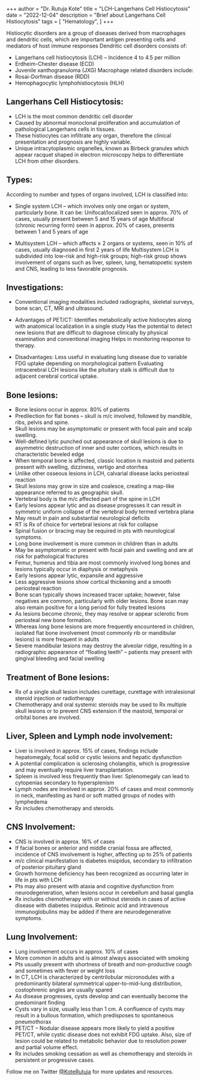 +++
author = "Dr. Rutuja Kote"
title = "LCH-Langerhans Cell Histiocytosis"
date = "2022-12-04"
description = "Brief about Langerhans Cell Histiocytosis"
tags = [
    "Hematology",
]
+++


Histiocytic disorders are a group of diseases derived from macrophages and dendritic cells, which are important antigen presenting cells and mediators of host immune responses
Dendritic cell disorders consists of:
- Langerhans cell histiocytosis (LCH) – Incidence 4 to 4.5 per million
- Erdheim-Chester disease (ECD)
- Juvenile xanthogranuloma (JXG)
Macrophage related disorders include:
- Rosai-Dorfman disease (RDD)
- Hemophagocytic lymphohistiocytosis (HLH)

## Langerhans Cell Histiocytosis:


<script async="async" data-cfasync="false" src="//pl18072816.highperformancecpmgate.com/582d8c4f6fac3a79e2421270782c0073/invoke.js"></script>
<div id="container-582d8c4f6fac3a79e2421270782c0073"></div>

- LCH is the most common dendritic cell disorder
- Caused by abnormal monoclonal proliferation and accumulation of pathological Langerhans cells in tissues.
- These histiocytes can infiltrate any organ, therefore the clinical presentation and prognosis are highly variable.
- Unique intracytoplasmic organelles, known as Birbeck granules which appear racquet shaped in electron microscopy helps to differentiate LCH from other disorders.


## Types:
According to number and types of organs involved, LCH is classified into:
- Single system LCH – which involves only one organ or system, particularly bone. It can be:
Unifocal/localized seen in approx. 70% of cases, usually present between 5 and 15 years of age
Multifocal (chronic recurring form) seen in approx. 20% of cases, presents between 1 and 5 years of age

- Multisystem LCH – which affects  ≥ 2 organs or systems, seen in 10% of cases, usually diagnosed in first 2 years of life
Multisystem LCH is subdivided into low-risk and high-risk groups; high-risk group shows involvement of organs such as liver, spleen, lung, hematopoetic system and CNS, leading to less favorable prognosis.


## Investigations:

- Conventional imaging modalities included radiographs, skeletal surveys, bone scan, CT, MRI and ultrasound.

- Advantages of PET/CT:
Identifies metabolically active histiocytes along with anatomical localization in a single study
Has the potential to detect new lesions that are difficult to diagnose clinically by physical examination and conventional imaging
Helps in monitoring response to therapy.

- Disadvantages:
Less useful in evaluating lung disease due to variable FDG uptake depending on morphological pattern
Evaluating intracerebral LCH lesions like the pituitary stalk is difficult due to adjacent cerebral cortical uptake.


## Bone lesions:


- Bone lesions occur in approx. 80% of patients
- Predilection for flat bones – skull is m/c involved, followed by mandible, ribs, pelvis and spine.
- Skull lesions may be asymptomatic or present with focal pain and scalp swelling.
- Well-defined lytic punched out appearance of skull lesions is due to asymmetric destruction of inner and outer cortices, which results in characteristic beveled edge
- When temporal bone is affected, classic location is mastoid and patients present with swelling, dizziness, vertigo and otorrhea
- Unlike other osseous lesions in LCH, calvarial disease lacks periosteal reaction
- Skull lesions may grow in size and coalesce, creating a map-like appearance referred to as geographic skull.
- Vertebral body is the m/c affected part of the spine in LCH
- Early lesions appear lytic and as disease progresses it can result in symmetric uniform collapse of the vertebral body termed vertebra plana
- May result in pain and substantial neurological deficits
- RT is Rx of choice for vertebral lesions at risk for collapse
- Spinal fusion or bracing may be required in pts with neurological symptoms.
- Long bone involvement is more common in children than in adults
- May be asymptomatic or present with focal pain and swelling and are at risk for pathological fractures
- Femur, humerus and tibia are most commonly involved long bones and lesions typically occur in diaphysis or metaphysis
- Early lesions appear lytic, expansile and aggressive
- Less aggressive lesions show cortical thickening and a smooth periosteal reaction
- Bone scan typically shows increased tracer uptake; however, false negatives are common, particularly with older lesions. Bone scan may also remain positive for a long period for fully treated lesions
- As lesions become chronic, they may resolve or appear sclerotic from periosteal new bone formation.
- Whereas long bone lesions are more frequently encountered in children, isolated flat bone involvement (most commonly rib or mandibular lesions) is more frequent in adults
- Severe mandibular lesions may destroy the alveolar ridge, resulting in a radiographic appearance of “floating teeth” – patients may present with gingival bleeding and facial swelling


## Treatment of Bone lesions:
- Rx of a single skull lesion  includes curettage, curettage with intralesional steroid injection or radiotherapy
- Chemotherapy and oral systemic steroids may be used to Rx multiple skull lesions or to prevent CNS extension if the mastoid, temporal or orbital bones are involved.


## Liver, Spleen and Lymph node involvement:
- Liver is involved in approx. 15% of cases, findings include hepatomegaly, focal solid or cystic lesions and hepatic dysfunction
- A potential complication is sclerosing cholangitis, which is progressive and may eventually require liver transplantation.
- Spleen is involved less frequently than liver. Splenomegaly can lead to cytopenias secondary to hypersplenism
- Lymph nodes are involved in approx. 20% of cases and most commonly in neck, manifesting as hard or soft matted groups of nodes with lymphedema
- Rx includes chemotherapy and steroids.


## CNS Involvement:
- CNS is involved in approx. 16% of cases
- If facial bones or anterior and middle cranial fossa are affected, incidence of CNS involvement is higher, affecting up to 25% of patients
- m/c clinical manifestation is diabetes insipidus, secondary to infiltration of posterior pituitary gland
- Growth hormone deficiency has been recognized as occurring later in life in pts with LCH
- Pts may also present with ataxia and cognitive dysfunction from neurodegeneration, when lesions occur in cerebellum and basal ganglia
- Rx includes chemotherapy with or without steroids in cases of active disease with diabetes insipidus. Retinoic acid and intravenous immunoglobulins may be added if there are neurodegenerative symptoms.


## Lung Involvement:
- Lung involvement occurs in approx. 10% of cases
- More common in adults and is almost always associated with smoking
- Pts usually present with shortness of breath and non-productive cough and sometimes with fever or weight loss
- In CT, LCH is characterized by  centrilobular micronodules with a predominantly bilateral symmetrical upper-to-mid-lung distribution, costophrenic angles are usually spared
- As disease progresses, cysts develop and can eventually become the predominant finding
- Cysts vary in size, usually less than 1 cm. A confluence of cysts may result in a bullous formation, which predisposes to spontaneous pneumothorax
- PET/CT – Nodular disease appears more likely to yield a positive PET/CT, while cystic disease does not exhibit FDG uptake. Also, size of lesion could be related to metabolic behavior due to resolution power and partial volume effect.
- Rx includes smoking cessation as well as chemotherapy and steroids in persistent or progressive cases.



Follow me on Twitter [@KoteRutuja](https://twitter.com/KoteRutuja) for more updates and resources.



